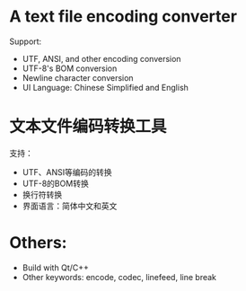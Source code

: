 # A text file encoding converter
Support: 
- UTF, ANSI, and other encoding conversion
- UTF-8's BOM conversion
- Newline character conversion
- UI Language: Chinese Simplified and English 

# 文本文件编码转换工具
支持：
- UTF、ANSI等编码的转换
- UTF-8的BOM转换
- 换行符转换
- 界面语言：简体中文和英文

# Others:
- Build with Qt/C++
- Other keywords: encode, codec, linefeed, line break
